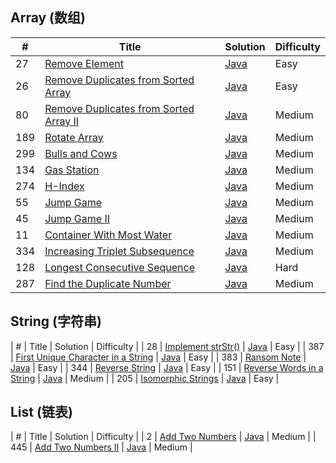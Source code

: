 ## Array (数组)

| #    | Title                                                        | Solution                               | Difficulty |
| ---- | ------------------------------------------------------------ | -------------------------------------- | ---------- |
| 27   | [Remove Element](https://leetcode.com/problems/remove-element/) | [Java](src/array/RemoveDuplicates.java)    | Easy       |
| 26   | [Remove Duplicates from Sorted Array](https://leetcode.com/problems/remove-duplicates-from-sorted-array/description/) | [Java](src/array/RemoveDuplicates.java)    | Easy       |
| 80   | [Remove Duplicates from Sorted Array II](https://leetcode.com/problems/remove-duplicates-from-sorted-array-ii/description/) | [Java](src/array/RemoveDuplicatesII.java) | Medium     |
| 189  | [Rotate Array](https://leetcode.com/problems/rotate-array/) | [Java](src/array/RotateArray.java) | Medium     |
| 299  | [Bulls and Cows](https://leetcode.com/problems/bulls-and-cows/) | [Java](src/array/BullsAndCows.java) | Medium     |
| 134  | [Gas Station](https://leetcode.com/problems/gas-station/) | [Java](src/array/GasStation.java) | Medium     |
| 274  | [H-Index](https://leetcode.com/problems/h-index/) | [Java](src/array/HIndex.java) | Medium     |
| 55   | [Jump Game](https://leetcode.com/problems/jump-game/) | [Java](src/array/JumpGame.java) | Medium     |
| 45   | [Jump Game II](https://leetcode.com/problems/jump-game-ii/) | [Java](src/array/JumpGameII.java) | Medium     |
| 11   | [Container With Most Water](https://leetcode.com/problems/container-with-most-water/) | [Java](src/array/ContainerWithMostWater.java) | Medium     |
| 334  | [Increasing Triplet Subsequence](https://leetcode.com/problems/increasing-triplet-subsequence/) | [Java](src/array/IncreasingTripletSubsequence.java) | Medium     |
| 128  | [Longest Consecutive Sequence](https://leetcode.com/problems/longest-consecutive-sequence/) | [Java](src/array/LongestConsecutiveSequence.java) | Hard     |
| 287  | [Find the Duplicate Number](https://leetcode.com/problems/find-the-duplicate-number/) | [Java](src/array/FindTheDuplicateNumber.java) | Medium     |

## String (字符串)

| #    | Title                                                        | Solution                               | Difficulty |
| 28   | [Implement strStr()](https://leetcode.com/problems/implement-strstr/) | [Java](src/string/ImplementStrStr.java) | Easy     |
| 387  | [First Unique Character in a String](https://leetcode.com/problems/first-unique-character-in-a-string/) | [Java](src/string/FirstUniqueCharacterInAString.java) | Easy     |
| 383  | [Ransom Note](https://leetcode.com/problems/ransom-note/) | [Java](src/string/RansomNote.java) | Easy     |
| 344  | [Reverse String](https://leetcode.com/problems/reverse-string/) | [Java](src/string/ReverseString.java) | Easy     |
| 151  | [Reverse Words in a String](https://leetcode.com/problems/reverse-words-in-a-string/) | [Java](src/string/ReverseWordsInAString.java) | Medium     |
| 205  | [Isomorphic Strings](https://leetcode.com/problems/isomorphic-strings/) | [Java](src/string/IsomorphicStrings.java) | Easy     |

## List (链表)

| #    | Title                                                        | Solution                               | Difficulty |
| 2    | [Add Two Numbers](https://leetcode.com/problems/add-two-numbers/) | [Java](src/list/AddTwoNumbers.java) | Medium     |
| 445  | [Add Two Numbers II](https://leetcode.com/problems/add-two-numbers-ii/) | [Java](src/list/AddTwoNumbersII.java) | Medium     |
